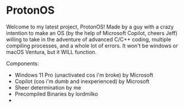 # ProtonOS
Welcome to my latest project, ProtonOS! Made by a guy with a crazy intention to make an OS (by the help of Microsoft Copilot, cheers Jeff) willing to take in the adventure of advanced C/C++ coding, multiple compiling processes, and a whole lot of errors. It won't be windows or macOS Ventura, but it WILL function. 

Components:
- Windows 11 Pro (unactivated cos i'm broke) by Microsoft
- Copilot (cos i'm dumb and inexperienced) by Microsoft
- Sheer determination by me
- Precompiled Binaries by lordmilko
- 

